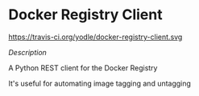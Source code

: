 # Docker Registry Client

https://travis-ci.org/yodle/docker-registry-client.svg

*Description*

A Python REST client for the Docker Registry

It's useful for automating image tagging and untagging
